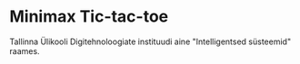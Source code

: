 # Minimax Tic-tac-toe

Tallinna Ülikooli Digitehnoloogiate instituudi aine "Intelligentsed süsteemid" raames.